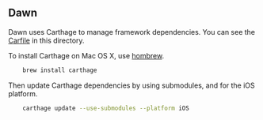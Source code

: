 Dawn
----

Dawn uses Carthage to manage framework dependencies. You can see the [Carfile](./Cartfile) in this directory.

To install Carthage on Mac OS X, use [hombrew](linktohombrew).

```bash
    brew install carthage
```

Then update Carthage dependencies by using submodules, and for the iOS platform.

```bash
    carthage update --use-submodules --platform iOS
```
